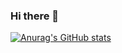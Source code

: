 ### Hi there 👋
[![Anurag's GitHub stats](https://github-readme-stats.vercel.app/api?username=wayneeg)](https://github.com/anuraghazra/github-readme-stats)

<!--
**wayneeg/wayneeg** is a ✨ _special_ ✨ repository because its `README.md` (this file) appears on your GitHub profile.

Here are some ideas to get you started:

- 🔭 I’m currently working on ...
- 🌱 I’m currently learning ...
- 👯 I’m looking to collaborate on ...
- 🤔 I’m looking for help with ...
- 💬 Ask me about ...
- 📫 How to reach me: ...
- 😄 Pronouns: ...
- ⚡ Fun fact: ...
-->
